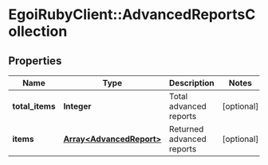 # EgoiRubyClient::AdvancedReportsCollection

## Properties
Name | Type | Description | Notes
------------ | ------------- | ------------- | -------------
**total_items** | **Integer** | Total advanced reports | [optional] 
**items** | [**Array&lt;AdvancedReport&gt;**](AdvancedReport.md) | Returned advanced reports | [optional] 


